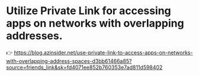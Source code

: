 # Utilize Private Link for accessing apps on networks with overlapping addresses.

👉 https://blog.azinsider.net/use-private-link-to-access-apps-on-networks-with-overlapping-address-spaces-d3bb61466a85?source=friends_link&sk=fd4071ee852b760353e7ad811d598402
